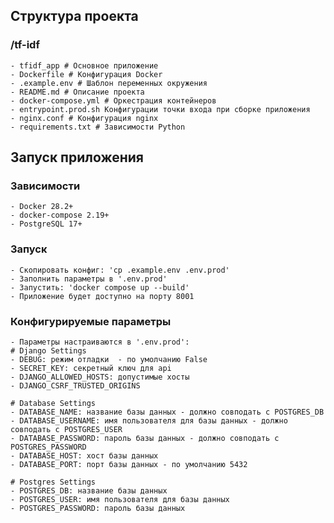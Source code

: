 ## Структура проекта
### /tf-idf
    - tfidf_app # Основное приложение
    - Dockerfile # Конфигурация Docker
    - .example.env # Шаблон переменных окружения
    - README.md # Описание проекта
    - docker-compose.yml # Оркестрация контейнеров
    - entrypoint.prod.sh Конфигурации точки входа при сборке приложения
    - nginx.conf # Конфигурация nginx
    - requirements.txt # Зависимости Python

## Запуск приложения
### Зависимости
    - Docker 28.2+
    - docker-compose 2.19+
    - PostgreSQL 17+

### Запуск 
    - Скопировать конфиг: 'cp .example.env .env.prod'
    - Заполнить параметры в '.env.prod'
    - Запустить: 'docker compose up --build'
    - Приложение будет доступно на порту 8001

### Конфигурируемые параметры 
    - Параметры настраиваются в '.env.prod':
    # Django Settings
    - DEBUG: режим отладки  - по умолчанию False
    - SECRET_KEY: секретный ключ для api
    - DJANGO_ALLOWED_HOSTS: допустимые хосты
    - DJANGO_CSRF_TRUSTED_ORIGINS
    
    # Database Settings
    - DATABASE_NAME: название базы данных - должно совподать с POSTGRES_DB
    - DATABASE_USERNAME: имя пользователя для базы данных - должно совподать с POSTGRES_USER
    - DATABASE_PASSWORD: пароль базы данных - должно совподать с POSTGRES_PASSWORD
    - DATABASE_HOST: хост базы данных
    - DATABASE_PORT: порт базы данных - по умолчанию 5432
    
    # Postgres Settings
    - POSTGRES_DB: название базы данных
    - POSTGRES_USER: имя пользователя для базы данных
    - POSTGRES_PASSWORD: пароль базы данных